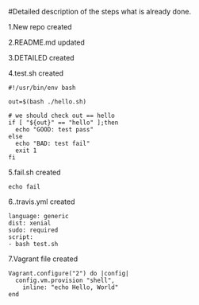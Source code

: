 #Detailed description of the steps what is already done.

1.New repo created

2.README.md updated

3.DETAILED created 

4.test.sh created

```
#!/usr/bin/env bash

out=$(bash ./hello.sh)

# we should check out == hello
if [ "${out}" == "hello" ];then
  echo "GOOD: test pass"
else
  echo "BAD: test fail"
  exit 1
fi
```

5.fail.sh created

```
echo fail
```

6..travis.yml created
```
language: generic
dist: xenial
sudo: required
script:
- bash test.sh
```
7.Vagrant file created

```
Vagrant.configure("2") do |config|
  config.vm.provision "shell",
    inline: "echo Hello, World"
end
```


